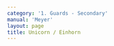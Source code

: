 ```yaml
---
category: '1. Guards - Secondary'
manual: 'Meyer'
layout: page
title: Unicorn / Einhorn
---
```


<link rel="import" href="/bower_components/polymer/polymer.html">
<link rel="import" href="shared-styles.html">

<dom-module id="{{ page.url | split:'/' | last | remove: '.html' }}-element">
  <template>
    <style include="shared-styles">
      :host {
        display: block;

        padding: 10px;
      }
    </style>

    <div class="card">

      <h1>{{ page.title }}</h1>
      <p>The Unicorn is on both sides and is similar to the <a href="ochs">Ox</a> except with the point extended and upwards. It is the natural ending position of an <a href="unterhau">Unterhau</a>.</p>

      <img class="card-image" src="/manuals/meyer/images/guards/einhorn-illustration.jpg">

    </div>
  </template>

  <script>
    Polymer({
      is: '{{ page.url | split:'/' | last | remove: '.html' }}-element',
    });
  </script>
</dom-module>